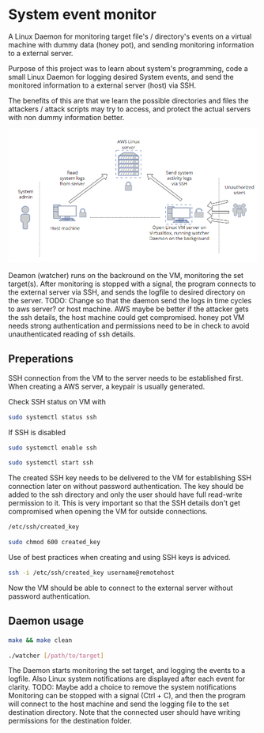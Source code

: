 # System event monitor

A Linux Daemon for monitoring target file's / directory's events on a virtual machine with dummy data (honey pot), and sending monitoring information to a external server.

Purpose of this project was to learn about system's programming, code a small Linux Daemon for logging desired System events, and send the monitored information to a external server (host) via SSH.

The benefits of this are that we learn the possible directories and files the attackers / attack scripts may try to access, and protect the actual servers with non dummy information better.

![Setup Diagram](./pictures/setup_diagram.png)

Deamon (watcher) runs on the backround on the VM, monitoring the set target(s). After monitoring is stopped with a signal, the program connects to the external server via SSH, and sends the logfile to desired directory on the server.
TODO: Change so that the daemon send the logs in time cycles to aws server? or host machine. AWS maybe be better if the attacker gets the ssh details, the host machine could get compromised. honey pot VM needs strong authentication and permissions need to be in check to avoid unauthenticated reading of ssh details.

## Preperations

SSH connection from the VM to the server needs to be established first. When creating a AWS server, a keypair is usually generated.

Check SSH status on VM with
``` bash
sudo systemctl status ssh
```

If SSH is disabled
``` bash
sudo systemctl enable ssh
```
``` bash
sudo systemctl start ssh
```
The created SSH key needs to be delivered to the VM for establishing SSH connection later on without password authentication.
The key should be added to the ssh directory and only the user should have full read-write permission to it. This is very important so that the SSH details don't get compromised when opening the VM for outside connections.
``` bash
/etc/ssh/created_key
```
``` bash
sudo chmod 600 created_key
```
Use of best practices when creating and using SSH keys is adviced.

``` bash
ssh -i /etc/ssh/created_key username@remotehost
```

Now the VM should be able to connect to the external server without password authentication.

## Daemon usage

``` bash
make && make clean
```

``` bash
./watcher [/path/to/target]
```
The Daemon starts monitoring the set target, and logging the events to a logfile. Also Linux system notifications are displayed after each event for clarity. TODO: Maybe add a choice to remove the system notifications
Monitoring can be stopped with a signal (Ctrl + C), and then the program will connect to the host machine and send the logging file to the set destination directory. Note that the connected user should have writing permissions for the destination folder.
